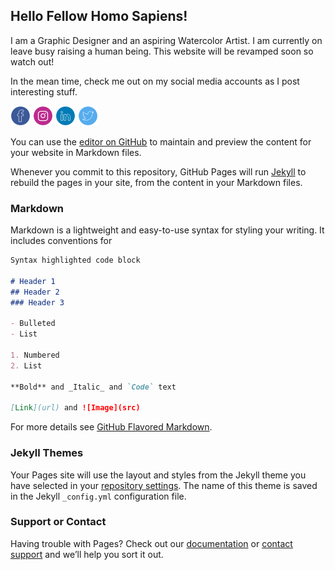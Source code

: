 ## Hello Fellow Homo Sapiens!

I am a Graphic Designer and an aspiring Watercolor Artist. I am currently on leave busy raising a human being. This website will be revamped soon so watch out!

In the mean time, check me out on my social media accounts as I post interesting stuff.

[![Facebook](facebook.png "facebook")](https://www.facebook.com/cocovanillaroad)
[![Instagram](instagram.png "instagram")](https://www.instagram.com/cocovanillaroad)
[![Linkedin](linkedin.png "linkedin")](https://www.linkedin.com/in/rhodagabuco/)
[![Twitter](twitter.png "twitter")](https://twitter.com/CocoVanillaRoad)

You can use the [editor on GitHub](https://github.com/cocovanillaroad/cocovanillaroad.github.io/edit/master/README.md) to maintain and preview the content for your website in Markdown files.

Whenever you commit to this repository, GitHub Pages will run [Jekyll](https://jekyllrb.com/) to rebuild the pages in your site, from the content in your Markdown files.

### Markdown

Markdown is a lightweight and easy-to-use syntax for styling your writing. It includes conventions for

```markdown
Syntax highlighted code block

# Header 1
## Header 2
### Header 3

- Bulleted
- List

1. Numbered
2. List

**Bold** and _Italic_ and `Code` text

[Link](url) and ![Image](src)
```

For more details see [GitHub Flavored Markdown](https://guides.github.com/features/mastering-markdown/).

### Jekyll Themes

Your Pages site will use the layout and styles from the Jekyll theme you have selected in your [repository settings](https://github.com/cocovanillaroad/cocovanillaroad.github.io/settings). The name of this theme is saved in the Jekyll `_config.yml` configuration file.

### Support or Contact

Having trouble with Pages? Check out our [documentation](https://help.github.com/categories/github-pages-basics/) or [contact support](https://github.com/contact) and we’ll help you sort it out.
